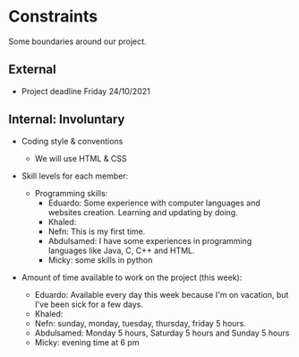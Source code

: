 # Constraints

Some boundaries around our project.

## External

- Project deadline Friday 24/10/2021

## Internal: Involuntary

- Coding style & conventions

  - We will use HTML & CSS

- Skill levels for each member:

  - Programming skills:
    - Eduardo: Some experience with computer languages and websites creation.
      Learning and updating by doing.
    - Khaled:
    - Nefn: This is my first time.
    - Abdulsamed: I have some experiences in programming languages like Java, C,
      C++ and HTML.
    - Micky: some skills in python

- Amount of time available to work on the project (this week):
  - Eduardo: Available every day this week because I'm on vacation, but I've
    been sick for a few days.
  - Khaled:
  - Nefn: sunday, monday, tuesday, thursday, friday 5 hours.
  - Abdulsamed: Monday 5 hours, Saturday 5 hours and Sunday 5 hours
  - Micky: evening time at 6 pm

<!--
  constraints that your team decided on to help scope the project. they may include:
  - coding style & conventions
  - agree on a code review checklist for the project repository
  - the number of hours you want to spend working
  - only using the colors black and white
-->
